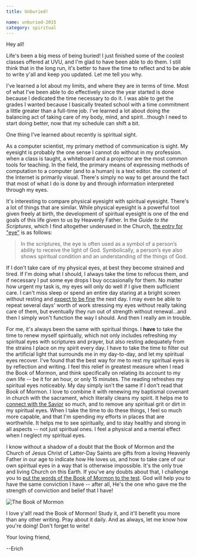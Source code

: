 ```yaml
---
title: Unburied!

name: unburied-2015
category: spiritual
---
```


Hey all!

Life's been a big mess of being buried! I just finished some of the coolest classes offered at UVU, and I'm glad to have been able to do them. I still think that in the long run, it's better to have the time to reflect and to be able to write y'all and keep you updated. Let me tell you why.

I've learned a lot about my limits, and where they are in terms of time. Most of what I've been able to do effectively since the year started is done because I dedicated the time necessary to do it. I was able to get the grades I wanted because I basically treated school with a time commitment a little greater than a full-time job. I've learned a lot about doing the balancing act of taking care of my body, mind, and spirit...though I need to start doing better, now that my schedule can shift a bit. 

One thing I've learned about recently is spiritual sight.

As a computer scientist, my primary method of communication is sight. My eyesight is probably the one sense I cannot do without in my profession. when a class is taught, a whiteboard and a projector are the most common tools for teaching. In the field, the primary means of expressing methods of computation to a computer (and to a human) is a text editor. the content of the Internet is primarily visual. There's simply no way to get around the fact that most of what I do is done by and through information interpreted through my eyes.

It's interesting to compare physical eyesight with spiritual eyesight. There's a lot of things that are similar. While physical eyesight is a powerful tool given freely at birth, the development of spiritual eyesight is one of the end goals of this life given to us by Heavenly Father. In the *Guide to the Scriptures*, which I find altogether underused in the Church, [the entry for "eye"](https://www.lds.org/scriptures/gs/eye-eyes?lang=eng&letter=o) is as follows:

> In the scriptures, the eye is often used as a symbol of a person’s ability to receive the light of God. Symbolically, a person’s eye also shows spiritual condition and an understanding of the things of God.

If I don't take care of my physical eyes, at best they become strained and tired. If I'm doing what I should, I always take the time to refocus them, and if necessary I put some eye drops I buy occasionally for them. No matter how urgent my task is, my eyes will only do well if I give them sufficient care. I can't miss sleep or spend an entire day staring at a bright screen without resting and [expect to be fine](https://www.lds.org/scriptures/bofm/mosiah/4.27?lang=eng#26) the next day. I may even be able to repeat several days' worth of work stressing my eyes without really taking care of them, but eventually they run out of strength without renewal...and then I simply won't function the way I should. And then I really am in trouble.

For me, it's always been the same with spiritual things. I **have** to take the time to renew myself spiritually, which not only includes refreshing my spiritual eyes with scriptures and prayer, but also resting adequately from the strains I place on my spirit every day. I have to take the time to filter out the artificial light that surrounds me in my day-to-day, and let my spiritual eyes recover. I've found that the best way for me to rest my spiritual eyes is by reflection and writing. I feel this relief in greatest measure when I read the Book of Mormon, and think specifically on relating its account to my own life -- be it for an hour, or only 15 minutes. The reading refreshes my spiritual eyes noticeably. My day simply isn't the same if I don't read that Book of Mormon. I love to combine it with renewing my baptismal covenant in church with the sacrament, which literally cleans my spirit. It helps me to [connect with the Savior](https://www.lds.org/scriptures/dc-testament/dc/88.67-68?lang=eng#66) so much, and to remove any spiritual grit or dirt in my spiritual eyes. When I take the time to do these things, I feel so much more capable, and that I'm spending my efforts in places that are worthwhile. It helps me to see spiritually, and to stay healthy and strong in all aspects -- not just spiritual ones. I feel a physical and a mental effect when I neglect my spiritual eyes.

I know without a shadow of a doubt that the Book of Mormon and the Church of Jesus Christ of Latter-Day Saints are gifts from a loving Heavenly Father in our age to indicate how He loves us, and how to take care of our own spiritual eyes in a way that is otherwise impossible. It's the only true and living Church on this Earth. If you've any doubts about that, I challenge you to [put the words of the Book of Mormon to the test](https://www.lds.org/scriptures/bofm?lang=eng). God will help you to have the same conviction I have -- after all, He's the one who gave me the strength of conviction and belief that I have!

![The Book of Mormon](https://www.lds.org/bc/content/church/news/book-of-mormon-reaches-150-million-copies/images/BoM-299.jpg)

I love y'all! read the Book of Mormon! Study it, and it'll benefit you more than any other writing. Pray about it daily. And as always, let me know how you're doing! Don't forget to write!

Your loving friend,

--Erich

